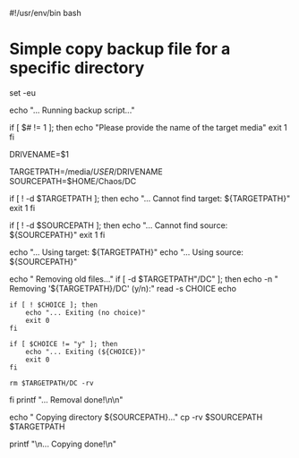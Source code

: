 #!/usr/env/bin bash

# Simple copy backup file for a specific directory

set -eu

echo "... Running backup script..."

if [ $# != 1 ]; then
    echo "Please provide the name of the target media"
    exit 1
fi

DRIVENAME=$1

TARGETPATH=/media/$USER/$DRIVENAME
SOURCEPATH=$HOME/Chaos/DC

if [ ! -d $TARGETPATH ]; then
    echo "... Cannot find target: ${TARGETPATH}"
    exit 1
fi

if [ ! -d $SOURCEPATH ]; then
    echo "... Cannot find source: ${SOURCEPATH}"
    exit 1
fi 

echo "... Using target: ${TARGETPATH}"
echo "... Using source: ${SOURCEPATH}"

echo "    Removing old files..."
if [ -d $TARGETPATH"/DC" ]; then
    echo -n "    Removing '${TARGETPATH}/DC' (y/n):"
    read -s CHOICE
    echo

    if [ ! $CHOICE ]; then
        echo "... Exiting (no choice)"
        exit 0
    fi

    if [ $CHOICE != "y" ]; then
        echo "... Exiting (${CHOICE})"
        exit 0
    fi

    rm $TARGETPATH/DC -rv
fi
printf "... Removal done!\n\n"

echo "    Copying directory ${SOURCEPATH}..."
cp -rv $SOURCEPATH $TARGETPATH

printf "\n... Copying done!\n"
